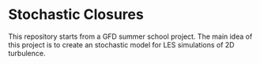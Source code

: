 # Stochastic Closures

This repository starts from a GFD summer school project.
The main idea of this project is to create an stochastic model for LES simulations of 2D turbulence.
